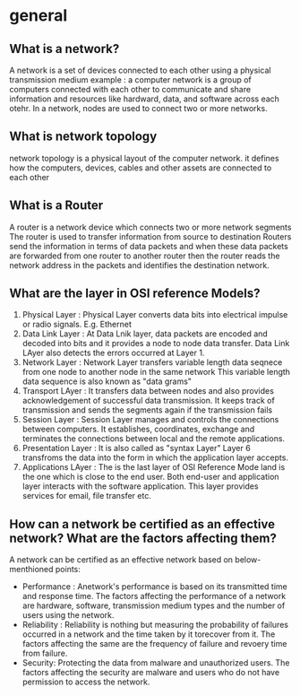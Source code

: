 # general
## What is a network?
A network is a set of devices connected to each other using a physical transmission medium
example : a computer network is a group of computers connected with each other to communicate 
and share information and resources like hardward, data, and software across each otehr.
In a network, nodes are used to connect two or more networks.

## What is network topology
network topology is a physical layout of the computer network.
it defines how the computers, devices, cables and other assets are connected to each other

## What is a Router
A router is a network device which connects two or more network segments
The router is used to transfer information from source to destination
Routers send the information in terms of data packets and when these data packets are forwarded from
one router to another router then the router reads the network address in the packets and identifies
the destination network.

## What are the layer in OSI reference Models?
1. Physical Layer : Physical Layer converts data bits into electrical impulse or radio signals. E.g. Ethernet
2. Data Link Layer : At Data Lnik layer, data packets are encoded and decoded into bits and it provides a node
to node data transfer. Data Link LAyer also detects the errors occurred at Layer 1.
3. Network Layer : Network Layer transfers variable length data seqnece from one node to another node in the same network
This variable length data sequence is also known as "data grams"
4. Transport LAyer : It transfers data between nodes and also provides acknowledgement of successful data transmission.
It keeps track of transmission and sends the segments again if the transmission fails
5. Session Layer : Session Layer manages and controls the connections between computers. It establishes, coordinates,
exchange and terminates the connections between local and the remote applications.
6. Presentation Layer : It is also called as "syntax Layer" Layer 6 transfroms the data into the form in which the
application layer accepts.
7. Applications LAyer : The is the last layer of OSI Reference Mode land is the one which is close to the end user.
Both end-user and application layer interacts with the software application. This layer provides services for email, 
file transfer etc.

## How can a network be certified as an effective network? What are the factors affecting them?
A network can be certified as an effective network based on below-menthioned points:
- Performance : Anetwork's performance is based on its transmitted time and response time. The factors affecting the 
performance of a network are hardware, software, transmission medium types and the number of users using the network.
- Reliability : Reliability is nothing but measuring the probability of failures occurred in a network and the time taken by it torecover from it. The factors affecting the same are the frequency of failure and revoery time from failure.
- Security: Protecting the data from malware and unauthorized users. The factors affecting the security are malware and users who do not have permission to access the network.


